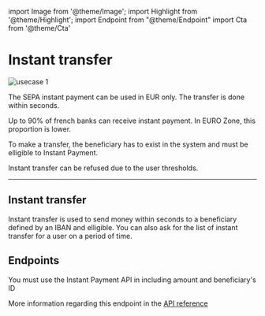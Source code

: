 import Image from '@theme/Image';
import Highlight from '@theme/Highlight';
import Endpoint from "@theme/Endpoint"
import Cta from '@theme/Cta'

# Instant transfer

<Image src="docs/IP OUT_EN.png" alt="usecase 1"/>

<Highlight>

The SEPA instant payment can be used in EUR only. The transfer is done within seconds.
  
</Highlight>

<Highlight type="tip">

Up to 90% of french banks can receive instant payment. In EURO Zone, this proportion is lower.

</Highlight>

<Highlight type="caution">

To make a transfer, the beneficiary has to exist in the system and must be elligible to Instant Payment.

</Highlight>

<Highlight type="danger">

Instant transfer can be refused due to the user thresholds.

</Highlight>

---

## Instant transfer

Instant transfer is used to send money within seconds to a beneficiary defined by an IBAN and elligible. You can also ask for the list of instant transfer for a user on a period of time.

## Endpoints

You must use the Instant Payment API in including amount and beneficiary's ID

More information regarding this endpoint in the [API reference](/api/Transfers.InstantPayment)

<Endpoint apiUrl="/v2.0/Transfers.InstantPayment" path="/api​/v2.0​/users​/{userid}/sctinst" method="post"/>

<!-- <Endpoint apiUrl="/v1.0/migrationProxy" path="​/api/v2.0/users/{userid}/cards/{id}" method="delete"/> -->

<Cta
  context="doc"
  ui="button"
  link="/api/Transfers.InstantPayment"
  label="Try it out"
/>
